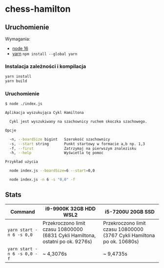 # chess-hamilton

## Uruchomienie

Wymagania:
* [node 16](https://nodejs.org/en/download/)
* [yarn](https://classic.yarnpkg.com/lang/en/docs/install/#windows-stable) `npm install --global yarn`

### Instalacja zależności i kompilacja

```bash
yarn install
yarn build
```

### Uruchomienie

```bash
$ node ./index.js

Aplikacja wyszukująca Cykl Hamiltona

  Cykl jest wyszukiwany na szachownicy ruchem skoczka szachowego.

Opcje

  -n, --boardSize bigint   Szerokość szachownicy
  -s, --start string       Punkt startowy w formacie a,b np. 1,3
  -f, --first              Zatrzymaj na pierwszym znalezisku
  -h, --help               Wyświetla tę pomoc

Przykład użycia

  node index.js --boardSize=6 --start=0,0

  node index.js -n 6 -s "0,0" -f

```

## Stats

| Command                     | i9-9900K 32GB HDD WSL2                                                         | i5-7200U 20GB SSD                                                      |
|-----------------------------|--------------------------------------------------------------------------------|------------------------------------------------------------------------|
| `yarn start -n 6 -s 0,0`    | Przekroczono limit czasu 10800000 (6831 Cykli Hamiltona, ostatni po ok. 9276s) | Przekroczono limit czasu 10800000 (3767 Cykli Hamiltona po ok. 10680s) |
| `yarn start -n 6 -s 0,0 -f` | ~ 4,3076s                                                                      | ~ 9,4735s                                                              |
